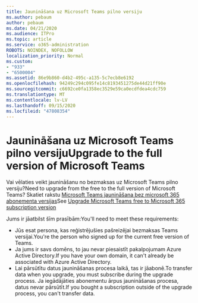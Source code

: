 ```yaml
---
title: Jaunināšana uz Microsoft Teams pilno versiju
ms.author: pebaum
author: pebaum
ms.date: 04/21/2020
ms.audience: ITPro
ms.topic: article
ms.service: o365-administration
ROBOTS: NOINDEX, NOFOLLOW
localization_priority: Normal
ms.custom:
- "933"
- "6500004"
ms.assetid: 86e9b860-d4b2-495c-a135-5c7ecb8e6192
ms.openlocfilehash: 94249c294c095fe14c8193451275de44d21ff90e
ms.sourcegitcommit: c6692ce0fa1358ec3529e59ca0ecdfdea4cdc759
ms.translationtype: MT
ms.contentlocale: lv-LV
ms.lasthandoff: 09/15/2020
ms.locfileid: "47808354"
---
```

# <a name="upgrade-to-the-full-version-of-microsoft-teams"></a><span data-ttu-id="e6cb5-102">Jaunināšana uz Microsoft Teams pilno versiju</span><span class="sxs-lookup"><span data-stu-id="e6cb5-102">Upgrade to the full version of Microsoft Teams</span></span>

<span data-ttu-id="e6cb5-103">Vai vēlaties veikt jaunināšanu no bezmaksas uz Microsoft Teams pilno versiju?</span><span class="sxs-lookup"><span data-stu-id="e6cb5-103">Need to upgrade from the free to the full version of Microsoft Teams?</span></span> <span data-ttu-id="e6cb5-104">Skatiet rakstu [Microsoft Teams jaunināšana bez microsoft 365 abonementa versijas](https://docs.microsoft.com/microsoftteams/upgrade-freemium)</span><span class="sxs-lookup"><span data-stu-id="e6cb5-104">See [Upgrade Microsoft Teams free to Microsoft 365 subscription version](https://docs.microsoft.com/microsoftteams/upgrade-freemium)</span></span>

<span data-ttu-id="e6cb5-105">Jums ir jāatbilst šīm prasībām:</span><span class="sxs-lookup"><span data-stu-id="e6cb5-105">You'll need to meet these requirements:</span></span>

- <span data-ttu-id="e6cb5-106">Jūs esat persona, kas reģistrējušies pašreizējai bezmaksas Teams versijai.</span><span class="sxs-lookup"><span data-stu-id="e6cb5-106">You're the person who signed up for the current free version of Teams.</span></span>
- <span data-ttu-id="e6cb5-107">Ja jums ir savs domēns, to jau nevar piesaistīt pakalpojumam Azure Active Directory.</span><span class="sxs-lookup"><span data-stu-id="e6cb5-107">If you have your own domain, it can't already be associated with Azure Active Directory.</span></span>
- <span data-ttu-id="e6cb5-108">Lai pārsūtītu datus jaunināšanas procesa laikā, tas ir jāabonē.</span><span class="sxs-lookup"><span data-stu-id="e6cb5-108">To transfer data when you upgrade, you must subscribe during the upgrade process.</span></span> <span data-ttu-id="e6cb5-109">Ja iegādājāties abonementu ārpus jaunināšanas procesa, datus nevar pārsūtīt.</span><span class="sxs-lookup"><span data-stu-id="e6cb5-109">If you bought a subscription outside of the upgrade process, you can't transfer data.</span></span>
